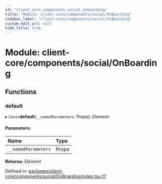 ```yaml
---
id: "client_core_components_social_onboarding"
title: "Module: client-core/components/social/OnBoarding"
sidebar_label: "client-core/components/social/OnBoarding"
custom_edit_url: null
hide_title: true
---
```


# Module: client-core/components/social/OnBoarding

## Functions

### default

▸ `Const`**default**(`__namedParameters`: Props): *Element*

#### Parameters:

Name | Type |
:------ | :------ |
`__namedParameters` | Props |

**Returns:** *Element*

Defined in: [packages/client-core/components/social/OnBoarding/index.tsx:17](https://github.com/xr3ngine/xr3ngine/blob/5a0f83ed8/packages/client-core/components/social/OnBoarding/index.tsx#L17)
